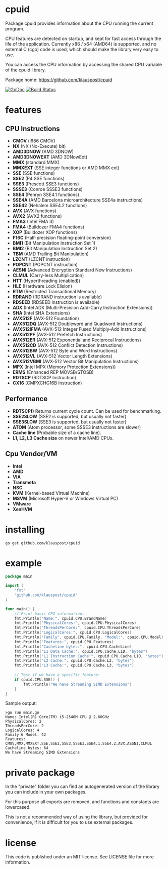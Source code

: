 # cpuid
Package cpuid provides information about the CPU running the current program.

CPU features are detected on startup, and kept for fast access through the life of the application.
Currently x86 / x64 (AMD64) is supported, and no external C (cgo) code is used, which should make the library very easy to use.

You can access the CPU information by accessing the shared CPU variable of the cpuid library.

Package home: https://github.com/klauspost/cpuid

[![GoDoc][1]][2] [![Build Status][3]][4]

[1]: https://godoc.org/github.com/klauspost/cpuid?status.svg
[2]: https://godoc.org/github.com/klauspost/cpuid
[3]: https://travis-ci.org/klauspost/cpuid.svg
[4]: https://travis-ci.org/klauspost/cpuid

# features
## CPU Instructions
*  **CMOV** (i686 CMOV)
*  **NX** (NX (No-Execute) bit)
*  **AMD3DNOW** (AMD 3DNOW)
*  **AMD3DNOWEXT** (AMD 3DNowExt)
*  **MMX** (standard MMX)
*  **MMXEXT** (SSE integer functions or AMD MMX ext)
*  **SSE** (SSE functions)
*  **SSE2** (P4 SSE functions)
*  **SSE3** (Prescott SSE3 functions)
*  **SSSE3** (Conroe SSSE3 functions)
*  **SSE4** (Penryn SSE4.1 functions)
*  **SSE4A** (AMD Barcelona microarchitecture SSE4a instructions)
*  **SSE42** (Nehalem SSE4.2 functions)
*  **AVX** (AVX functions)
*  **AVX2** (AVX2 functions)
*  **FMA3** (Intel FMA 3)
*  **FMA4** (Bulldozer FMA4 functions)
*  **XOP** (Bulldozer XOP functions)
*  **F16C** (Half-precision floating-point conversion)
*  **BMI1** (Bit Manipulation Instruction Set 1)
*  **BMI2** (Bit Manipulation Instruction Set 2)
*  **TBM** (AMD Trailing Bit Manipulation)
*  **LZCNT** (LZCNT instruction)
*  **POPCNT** (POPCNT instruction)
*  **AESNI** (Advanced Encryption Standard New Instructions)
*  **CLMUL** (Carry-less Multiplication)
*  **HTT** (Hyperthreading (enabled))
*  **HLE** (Hardware Lock Elision)
*  **RTM** (Restricted Transactional Memory)
*  **RDRAND** (RDRAND instruction is available)
*  **RDSEED** (RDSEED instruction is available)
*  **ADX** (Intel ADX (Multi-Precision Add-Carry Instruction Extensions))
*  **SHA** (Intel SHA Extensions)
*  **AVX512F** (AVX-512 Foundation)
*  **AVX512DQ** (AVX-512 Doubleword and Quadword Instructions)
*  **AVX512IFMA** (AVX-512 Integer Fused Multiply-Add Instructions)
*  **AVX512PF** (AVX-512 Prefetch Instructions)
*  **AVX512ER** (AVX-512 Exponential and Reciprocal Instructions)
*  **AVX512CD** (AVX-512 Conflict Detection Instructions)
*  **AVX512BW** (AVX-512 Byte and Word Instructions)
*  **AVX512VL** (AVX-512 Vector Length Extensions)
*  **AVX512VBMI** (AVX-512 Vector Bit Manipulation Instructions)
*  **MPX** (Intel MPX (Memory Protection Extensions))
*  **ERMS** (Enhanced REP MOVSB/STOSB)
*  **RDTSCP** (RDTSCP Instruction)
*  **CX16** (CMPXCHG16B Instruction)

## Performance
*  **RDTSCP()** Returns current cycle count. Can be used for benchmarking.
*  **SSE2SLOW** (SSE2 is supported, but usually not faster)
*  **SSE3SLOW** (SSE3 is supported, but usually not faster)
*  **ATOM** (Atom processor, some SSSE3 instructions are slower)
*  **Cache line** (Probable size of a cache line).
*  **L1, L2, L3 Cache size** on newer Intel/AMD CPUs.

## Cpu Vendor/VM
* **Intel**
* **AMD**
* **VIA**
* **Transmeta**
* **NSC**
* **KVM**  (Kernel-based Virtual Machine)
* **MSVM** (Microsoft Hyper-V or Windows Virtual PC)
* **VMware**
* **XenHVM**

# installing

```go get github.com/klauspost/cpuid```

# example

```Go
package main

import (
	"fmt"
	"github.com/klauspost/cpuid"
)

func main() {
	// Print basic CPU information:
	fmt.Println("Name:", cpuid.CPU.BrandName)
	fmt.Println("PhysicalCores:", cpuid.CPU.PhysicalCores)
	fmt.Println("ThreadsPerCore:", cpuid.CPU.ThreadsPerCore)
	fmt.Println("LogicalCores:", cpuid.CPU.LogicalCores)
	fmt.Println("Family", cpuid.CPU.Family, "Model:", cpuid.CPU.Model)
	fmt.Println("Features:", cpuid.CPU.Features)
	fmt.Println("Cacheline bytes:", cpuid.CPU.CacheLine)
	fmt.Println("L1 Data Cache:", cpuid.CPU.Cache.L1D, "bytes")
	fmt.Println("L1 Instruction Cache:", cpuid.CPU.Cache.L1D, "bytes")
	fmt.Println("L2 Cache:", cpuid.CPU.Cache.L2, "bytes")
	fmt.Println("L3 Cache:", cpuid.CPU.Cache.L3, "bytes")
	
	// Test if we have a specific feature:
	if cpuid.CPU.SSE() {
		fmt.Println("We have Streaming SIMD Extensions")
	}
}
```

Sample output:
```
>go run main.go
Name: Intel(R) Core(TM) i5-2540M CPU @ 2.60GHz
PhysicalCores: 2
ThreadsPerCore: 2
LogicalCores: 4
Family 6 Model: 42
Features: CMOV,MMX,MMXEXT,SSE,SSE2,SSE3,SSSE3,SSE4.1,SSE4.2,AVX,AESNI,CLMUL
Cacheline bytes: 64
We have Streaming SIMD Extensions
```

# private package

In the "private" folder you can find an autogenerated version of the library you can include in your own packages.

For this purpose all exports are removed, and functions and constants are lowercased.

This is not a recommended way of using the library, but provided for convenience, if it is difficult for you to use external packages.

# license

This code is published under an MIT license. See LICENSE file for more information.
